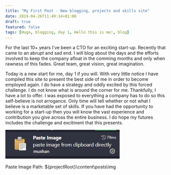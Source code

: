 ```yaml
---
title: "My First Post - New blogging, projects and skills site"
date: 2019-04-26T11:49:14+01:00
draft: true
featured: false
tags: [Hugo, blogging, day 1, Hello this is me!, blog]
---
```


For the last 10+ years I've been a CTO for an exciting start-up. Recently that came to an abrupt and sad end. I will blog about the days and the efforts involved to keep the company afloat in the comming months and only when rawness of this fades.  Great team, great vision, great imagination.

Today is a new start for me, day 1 if you will.  With very little notice I have compiled this site to present the best side of me in order to become employed again.  I do have a strategy and oddly excited by this forced challenge.  I do not know what is around the corner for me.  Thankfully, I have a lot to offer.  I was exposed to everything a company has to do so this self-believe is not arrogance.  Only time will tell whether or not what I believe is a marketable set of skills.  If you have had the opportunity to working for a start-up then you will know the vast experience and contribution you give across the entire business.  I do hope my futures includes the challenge and excitment that this presents.  


![](img/2022-01-09-15-49-24.png)

Paste Image Path:
${projectRoot}\content\posts\img